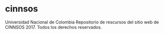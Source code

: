 # cinnsos
Universidad Nacional de Colombia
Repositorio de rescursos del sitio web de CINNSOS
2017. Todos los derechos reservados.
